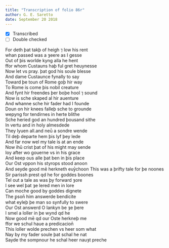 ```yaml
---
title: "Transcription of folio 86r"
author: G. E. Saretto
date: September 20 2018
---
```


- [x] Transcribed
- [ ] Double checked

For deth þat takþ of heigh ⁊ low his rent  
whan passed was a ȝeere as I gesse  
Out of þis worlde kyng alla he hent  
ffor whom Custauns haþ ful gret heuynesse  
Now let vs pray. þat god his soule blesse  
And dame Custaunce fynally to say  
Toward þe toun of Rome goþ hir way  
To Rome is come þis nobil creature  
And fynt hir freendes þer boþe hool ⁊ sound  
Now is sche skaped al hir auenture  
And whanne sche hir fader had I founde  
Doun on hir knees falleþ sche to grounde  
wepyng for tendirnes in herte blithe  
Sche heried god an hundred þousand sithe  
In vertu and in holy almesdede  
They lyuen all.and neu̔ a sondre wende  
Til deþ departe hem þis lyf þey lede  
And far now wel my tale is at an ende  
Now ihū crist þat of his might may sende  
Ioy after wo gouerne vs in his grace  
And keep ous alle þat ben in þis place  
Our Ost vppon his styrops stood anoon  
And seyde good mē herkneth euy̔choon
This was a þrifty tale for þe noones  
Sir parissh prest qd he for goddes boones  
Tel out a tale as was þy forward ȝore  
I see wel þat ȝe lered men in lore  
Can moche good by goddes dignete  
The ꝑson̄ him answerde bendicite  
what eyleþ þe man so synfully to swere  
Our Ost answerd O Iankyn be ȝe þere  
I smel a loller in þe wynd qd he  
Now good mē qd our Oste herkneþ me  
ffor we schul haue a predicacion̄  
This loller wolde prechen vs heer som what  
Nay by my fader soule þat schal he nat  
Sayde the sompnour he schal heer nauȝt preche  
